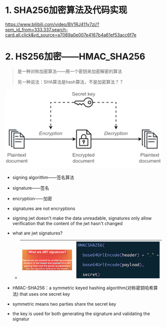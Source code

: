 # 1. SHA256加密算法及代码实现

https://www.bilibili.com/video/BV1RJ411y7zi/?spm_id_from=333.337.search-card.all.click&vd_source=a7089a0e007e4167b4a61ef53acc6f7e

# 2. HS256加密——HMAC_SHA256

> 是一种对称加密算法——用一个密钥来加密解密的算法
>
> 另一种说法：SHA算法是hash算法，不是加密算法？？

<img src="07 HS256加密.assets/image-20240730114518536.png" alt="image-20240730114518536" style="zoom:50%;" />

- signing algorithm——签名算法

- signature——签名

- encryption——加密

- signatures are not encryptions

- signing jwt doesn't make the data unreadable, signatures only allow verification that the content of the jwt hasn't changed 

- what are jwt signatures?

  - | <img src="07 HS256加密.assets/image-20240620215246400.png" alt="image-20240620215246400" style="zoom: 25%;" /> | <img src="07 HS256加密.assets/image-20240620215318718.png" alt="image-20240620215318718" style="zoom: 50%;" /> |
    | ------------------------------------------------------------ | ------------------------------------------------------------ |

- HMAC-SHA256：a symmetric keyed hashing algorithm(对称密钥哈希算法) that uses one secret key

- symmetric means two parties share the secret key

- the key is used for both generating the signature and validating the signatur